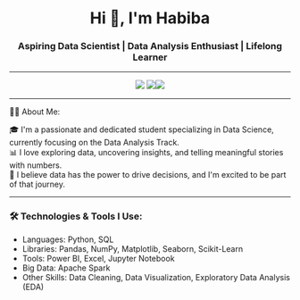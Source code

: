 
<h1 align="center">Hi 👋, I'm Habiba</h1>
<h3 align="center">Aspiring Data Scientist | Data Analysis Enthusiast | Lifelong Learner</h3>

---

<p align="center">
  <a href="habibaamramr71@gmail.com"><img src="https://img.shields.io/badge/Gmail-D14836?style=for-the-badge&logo=gmail&logoColor=white" /></a>
  <a href="https://www.linkedin.com/in/habiba-amr-490b78304?utm_source=share&utm_campaign=share_via&utm_content=profile&utm_medium=android_app"><img src="https://cdn-icons-png.flaticon.com/512/174/174857.png"
  <a href="https://github.com/Habibaamr258/hH.git"><img src="https://img.shields.io/badge/GitHub-181717?style=for-the-badge&logo=github&logoColor=white" /></a>
</p>

---

👩‍🎓 About Me:

🎓 I'm a passionate and dedicated student specializing in Data Science, currently focusing on the Data Analysis Track.  
📊 I love exploring data, uncovering insights, and telling meaningful stories with numbers.  
🚀 I believe data has the power to drive decisions, and I'm excited to be part of that journey.  

---

### 🛠️ Technologies & Tools I Use:
- Languages: Python, SQL  
- Libraries: Pandas, NumPy, Matplotlib, Seaborn, Scikit-Learn  
- Tools: Power BI, Excel, Jupyter Notebook  
- Big Data: Apache Spark  
- Other Skills: Data Cleaning, Data Visualization, Exploratory Data Analysis (EDA)
